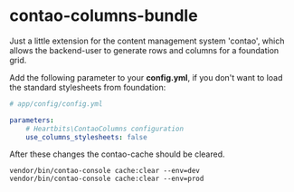 contao-columns-bundle
===================

Just a little extension for the content management system 'contao', which allows the backend-user to generate rows and columns for a foundation grid.

Add the following parameter to your **config.yml**, if you don't want to load the standard stylesheets from foundation:
```yaml
# app/config/config.yml

parameters:
    # Heartbits\ContaoColumns configuration
    use_columns_stylesheets: false
```

After these changes the contao-cache should be cleared.
```
vendor/bin/contao-console cache:clear --env=dev
vendor/bin/contao-console cache:clear --env=prod
```